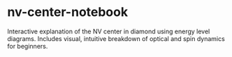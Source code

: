 # nv-center-notebook
Interactive explanation of the NV center in diamond using energy level diagrams. Includes visual, intuitive breakdown of optical and spin dynamics for beginners.
